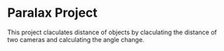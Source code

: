 <h1>Paralax Project</h1>

This project claculates distance of objects by claculating the distance of two cameras and calculating the angle change. 
